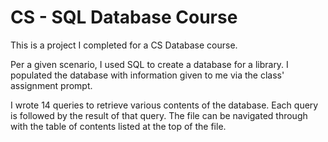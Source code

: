 # CS - SQL Database Course
This is a project I completed for a CS Database course.

Per a given scenario, I used SQL to create a database for a library. I populated the database with information given to me via the class' assignment prompt.

I wrote 14 queries to retrieve various contents of the database. Each query is followed by the result of that query. The file can be navigated through with the table of contents listed at the top of the file.